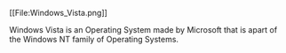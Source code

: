 [[File:Windows_Vista.png]]

Windows Vista is an Operating System made by Microsoft that is apart of the Windows NT family of Operating Systems.
